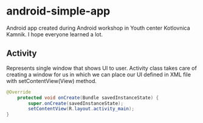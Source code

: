 android-simple-app
==================

Android app created during Android workshop in Youth center Kotlovnica Kamnik. I hope everyone learned a lot.

Activity
--------

Represents single window that shows UI to user. Activity class takes care of creating a window for us in which we can place our UI defined in XML file with setContentView(View) method.

```java
@Override
    protected void onCreate(Bundle savedInstanceState) {
        super.onCreate(savedInstanceState);
        setContentView(R.layout.activity_main);
}
```
